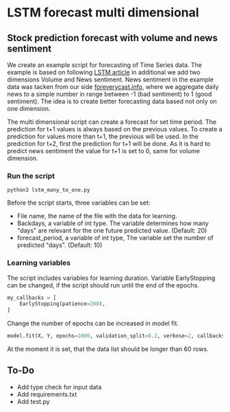 # LSTM forecast multi dimensional
## Stock prediction forecast with volume and news sentiment
We create an example script for forecasting of Time Series data. The example is based on following [LSTM article](https://stackabuse.com/solving-sequence-problems-with-lstm-in-keras/) in additional we add two dimensions Volume and News sentiment. News sentiment in the example data was tacken from our side [foreverycast.info](https://foreverycast.info/), where we aggregate daily news to a simple number in range between -1 (bad sentiment) to 1 (good sentiment). The idea is to create better forecasting data based not only on one dimension.

The multi dimensional script can create a forecast for set time period. The prediction for t+1 values is always based on the previous values. To create a prediction for values more than t+1, the previous will be used. In the prediction for t+2, first the prediction for t+1 will be done. As it is hard to predict news sentiment the value for t+1 is set to 0, same for volume dimension.

### Run the script
```shell
python3 lstm_many_to_one.py
```
Before the script starts, three variables can be set:
- File name, the name of the file with the data for learning.
- Backdays, a variable of int type. The variable determines how many "days" are relevant for the one future predicted value. (Default: 20)
- forecast_period, a variable of int type, The variable set the number of predicted "days". (Default: 10)

### Learning variables
The script includes variables for learning duration. Variable EarlyStopping can be changed, if the script should run until the end of the epochs.
```python
my_callbacks = [
    EarlyStopping(patience=200),
]
```
Change the number of epochs can be increased in model fit.
```python
model.fit(X, Y, epochs=1000, validation_split=0.2, verbose=2, callbacks=my_callbacks)
```
At the moment it is set, that the data list should be longer than 60 rows.

## To-Do
- Add type check for input data
- Add requirements.txt
- Add test.py
